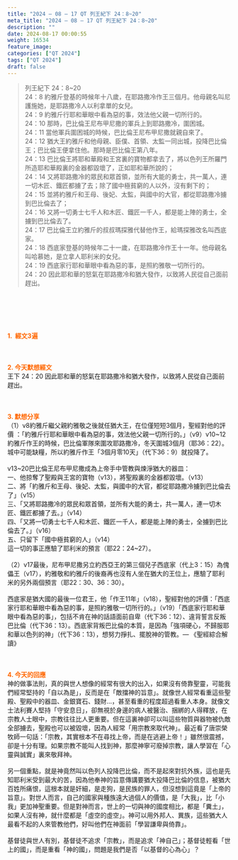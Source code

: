 ```yaml
---
title: "2024 – 08 – 17 QT 列王紀下 24：8~20"
meta_title: "2024 – 08 – 17 QT 列王紀下 24：8~20"
description: ""
date: 2024-08-17 00:00:55
weight: 16534
feature_image: 
categories: ["QT 2024"]
tags: ["QT 2024"]
draft: false
---
```


<blockquote>列王紀下 24：8~20<br />
24：8 約雅斤登基的時候年十八歲，在耶路撒冷作王三個月。他母親名叫尼護施她，是耶路撒冷人以利拿單的女兒。<br />
24：9 約雅斤行耶和華眼中看為惡的事，效法他父親一切所行的。<br />
24：10 那時，巴比倫王尼布甲尼撒的軍兵上到耶路撒冷，圍困城。<br />
24：11 當他軍兵圍困城的時候，巴比倫王尼布甲尼撒就親自來了。<br />
24：12 猶大王約雅斤和他母親、臣僕、首領、太監一同出城，投降巴比倫王；巴比倫王便拿住他。那時是巴比倫王第八年。<br />
24：13 巴比倫王將耶和華殿和王宮裏的寶物都拿去了，將以色列王所羅門所造耶和華殿裏的金器都毀壞了，正如耶和華所說的；<br />
24：14 又將耶路撒冷的眾民和眾首領，並所有大能的勇士，共一萬人，連一切木匠、鐵匠都擄了去；除了國中極貧窮的人以外，沒有剩下的；<br />
24：15 並將約雅斤和王母、後妃、太監，與國中的大官，都從耶路撒冷擄到巴比倫去了；<br />
24：16 又將一切勇士七千人和木匠、鐵匠一千人，都是能上陣的勇士，全擄到巴比倫去了。<br />
24：17 巴比倫王立約雅斤的叔叔瑪探雅代替他作王，給瑪探雅改名叫西底家。<br />
24：18 西底家登基的時候年二十一歲，在耶路撒冷作王十一年。他母親名叫哈慕她，是立拿人耶利米的女兒。<br />
24：19 西底家行耶和華眼中看為惡的事，是照約雅敬一切所行的。<br />
24：20 因此耶和華的怒氣在耶路撒冷和猶大發作，以致將人民從自己面前趕出。</blockquote><br />
&nbsp;<br />
<br />
&nbsp;<br />
<br />
<span style="color: #ff6600;"><strong>1.  經文3遍</strong></span><br />
<br />
&nbsp;<br />
<br />
<span style="color: #ff6600;"><strong>2. 今天默想經文<br />
</strong></span>王下 24：20 因此耶和華的怒氣在耶路撒冷和猶大發作，以致將人民從自己面前趕出。<br />
<br />
&nbsp;<br />
<br />
<strong><span style="color: #ff6600;">3. 默想分享<br />
</span></strong>（1）v8約雅斤繼父親約雅敬之後就任猶大王，在位僅短短3個月，聖經對他的評價 ：「約雅斤行耶和華眼中看為惡的事，效法他父親一切所行的。」（v9）v10~12約雅斤作王的時候，巴比倫軍隊來圍攻耶路撒冷，冬天圍城3個月（耶36：22）。城中可能缺糧，所以約雅斤作王「3個月零10天」（代下36：9）就投降了。<br />
<br />
v13~20巴比倫王尼布甲尼撒成為上帝手中管教與煉淨猶大的器皿：<br />
一、他掠奪了聖殿與王宮的寶物（v13），將聖殿裏的金器都毀壞。（v13）<br />
二、將「約雅斤和王母、後妃、太監，與國中的大官，都從耶路撒冷擄到巴比倫去了」（v15）<br />
三、「又將耶路撒冷的眾民和眾首領，並所有大能的勇士，共一萬人，連一切木匠、鐵匠都擄了去。」（v14）<br />
四、「又將一切勇士七千人和木匠、鐵匠一千人，都是能上陣的勇士，全擄到巴比倫去了。」（v16）<br />
五、只留下「國中極貧窮的人」（v14）<br />
這一切的事正應驗了耶利米的預言（耶22：24~27）。<br />
<br />
（2）v17最後，尼布甲尼撒另立約西亞王的第三個兒子西底家（代上3：15）為傀儡王（v17），約雅敬和約雅斤的後裔再也沒有人坐在猶大的王位上，應驗了耶利米的另外兩個預言（耶22：30、36：30）。<br />
<br />
西底家是猶大國的最後一位君王，他「作王11年」（v18），聖經對他的評價：「西底家行耶和華眼中看為惡的事，是照約雅敬一切所行的。」（v19）「西底家行耶和華眼中看為惡的事」，包括不肯在神的話語面前自卑（代下36：12）、違背誓言反叛巴比倫（代下36：13）。西底家背叛巴比倫的本質，是因為「強項硬心，不歸服耶和華以色列的神」（代下36：13），想努力掙扎、擺脫神的管教。— 《聖經綜合解讀》<br />
<br />
&nbsp;<br />
<br />
<strong style="font-size: inherit;"><span style="color: #ff6600;">4. 今天的回應<br />
</span></strong>神的做事法則，真的與世人想像的經常有很大的出入，如果沒有倚靠聖靈，可能我們經常堅持的「自以為是」，反而是在「敵擋神的旨意」。就像世人經常看重這些聖殿、聖殿中的器皿、金銀寶石、錢財…，甚至看重的程度超過看重人本身。就像文士法利賽人堅持「守安息日」，卻無視於身邊的病人被醫治、捆綁的人得釋放，在宗教人士眼中，宗教往往比人更重要。但在這裏神卻可以叫這些物質與器物被仇敵全部擄去，聖殿也可以被毀壞，因為人經常「用宗教來取代神」。最近看了唐崇榮牧師一句話：「宗教，其實根本不在尋找上帝，而是在逃避上帝！」雖然很震撼，卻是十分有理。如果宗教不能叫人找到神，那麼神寧可廢掉宗教，讓人學習在「心靈與誠實」裏來敬拜神。<br />
<br />
另一個重點，就是神竟然叫以色列人投降巴比倫，而不是起來對抗外族，這也是先知耶利米受到最大的苦，因為他奉神的旨意傳講要猶大投降巴比倫的信息，被猶大百姓所痛恨，這根本就是奸細，是走狗，是民族的罪人，但沒想到這竟是「上帝的旨意」。對世人而言，自己的國家與種族遠大過個人的價值，是「大我」，比「小我」更加神聖重要。但是對神而言，世上的一切與神的國度相比，都是「糞土」，如果人沒有神，就什麼都是「虛空的虛空」。神可以用外邦人、異族，這些猶大人最看不起的人來管教他們，好叫他們在神面前「學習謙卑與倚靠」。<br />
<br />
基督徒與世人有別，基督徒不追求「宗教」，而是追求「神自己」；基督徒輕看「世上的國」，而是重看「神的國」，問題是我們是否「以基督的心為心」？<br />
<br />
<audio style="display: none;" controls="controls"></audio><br />
<br />
<audio style="display: none;" controls="controls"></audio><br />
<br />
<audio style="display: none;" controls="controls"></audio><br />
<br />
<audio style="display: none;" controls="controls"></audio><br />
<br />
<audio style="display: none;" controls="controls"></audio>
        